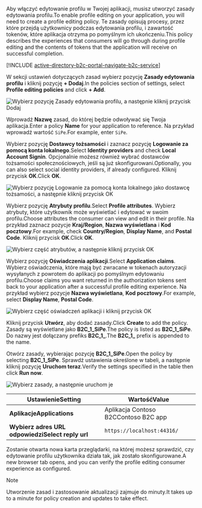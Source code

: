 <span data-ttu-id="bfe26-101">Aby włączyć edytowanie profilu w Twojej aplikacji, musisz utworzyć zasady edytowania profilu.</span><span class="sxs-lookup"><span data-stu-id="bfe26-101">To enable profile editing on your application, you will need to create a profile editing policy.</span></span> <span data-ttu-id="bfe26-102">Te zasady opisują procesy, przez które przejdą użytkownicy podczas edytowania profilu, i zawartość tokenów, które aplikacja otrzyma po pomyślnym ich ukończeniu.</span><span class="sxs-lookup"><span data-stu-id="bfe26-102">This policy describes the experiences that consumers will go through during profile editing and the contents of tokens that the application will receive on successful completion.</span></span>

[!INCLUDE [active-directory-b2c-portal-navigate-b2c-service](active-directory-b2c-portal-navigate-b2c-service.md)]

<span data-ttu-id="bfe26-103">W sekcji ustawień dotyczących zasad wybierz pozycję **Zasady edytowania profilu** i kliknij pozycję **+ Dodaj**.</span><span class="sxs-lookup"><span data-stu-id="bfe26-103">In the policies section of settings, select **Profile editing policies** and click **+ Add**.</span></span>

![Wybierz pozycję Zasady edytowania profilu, a następnie kliknij przycisk Dodaj](media/active-directory-b2c-create-profile-editing-policy/add-b2c-editing-policy.png)

<span data-ttu-id="bfe26-105">Wprowadź **Nazwę** zasad, do której będzie odwoływać się Twoja aplikacja.</span><span class="sxs-lookup"><span data-stu-id="bfe26-105">Enter a policy **Name** for your application to reference.</span></span> <span data-ttu-id="bfe26-106">Na przykład wprowadź wartość `SiPe`.</span><span class="sxs-lookup"><span data-stu-id="bfe26-106">For example, enter `SiPe`.</span></span>

<span data-ttu-id="bfe26-107">Wybierz pozycję **Dostawcy tożsamości** i zaznacz pozycję **Logowanie za pomocą konta lokalnego**.</span><span class="sxs-lookup"><span data-stu-id="bfe26-107">Select **Identity providers** and check **Local Account Signin**.</span></span> <span data-ttu-id="bfe26-108">Opcjonalnie możesz również wybrać dostawców tożsamości społecznościowych, jeśli są już skonfigurowani.</span><span class="sxs-lookup"><span data-stu-id="bfe26-108">Optionally, you can also select social identity providers, if already configured.</span></span> <span data-ttu-id="bfe26-109">Kliknij przycisk **OK**.</span><span class="sxs-lookup"><span data-stu-id="bfe26-109">Click **OK**.</span></span>

![Wybierz pozycję Logowanie za pomocą konta lokalnego jako dostawcę tożsamości, a następnie kliknij przycisk OK](media/active-directory-b2c-create-profile-editing-policy/add-b2c-editing-identity-providers.png)

<span data-ttu-id="bfe26-111">Wybierz pozycję **Atrybuty profilu**.</span><span class="sxs-lookup"><span data-stu-id="bfe26-111">Select **Profile attributes**.</span></span> <span data-ttu-id="bfe26-112">Wybierz atrybuty, które użytkownik może wyświetlać i edytować w swoim profilu.</span><span class="sxs-lookup"><span data-stu-id="bfe26-112">Choose attributes the consumer can view and edit in their profile.</span></span> <span data-ttu-id="bfe26-113">Na przykład zaznacz pozycje **Kraj/Region**, **Nazwa wyświetlana** i **Kod pocztowy**.</span><span class="sxs-lookup"><span data-stu-id="bfe26-113">For example, check **Country/Region**, **Display Name**, and **Postal Code**.</span></span> <span data-ttu-id="bfe26-114">Kliknij przycisk **OK**.</span><span class="sxs-lookup"><span data-stu-id="bfe26-114">Click **OK**.</span></span>

![Wybierz część atrybutów, a następnie kliknij przycisk OK](media/active-directory-b2c-create-profile-editing-policy/add-b2c-editing-attributes.png)

<span data-ttu-id="bfe26-116">Wybierz pozycję **Oświadczenia aplikacji**.</span><span class="sxs-lookup"><span data-stu-id="bfe26-116">Select **Application claims**.</span></span> <span data-ttu-id="bfe26-117">Wybierz oświadczenia, które mają być zwracane w tokenach autoryzacji wysyłanych z powrotem do aplikacji po pomyślnym edytowaniu profilu.</span><span class="sxs-lookup"><span data-stu-id="bfe26-117">Choose claims you want returned in the authorization tokens sent back to your application after a successful profile editing experience.</span></span> <span data-ttu-id="bfe26-118">Na przykład wybierz pozycje **Nazwa wyświetlana**, **Kod pocztowy**.</span><span class="sxs-lookup"><span data-stu-id="bfe26-118">For example, select **Display Name**, **Postal Code**.</span></span>

![Wybierz część oświadczeń aplikacji i kliknij przycisk OK](media/active-directory-b2c-create-profile-editing-policy/add-b2c-editing-application-claims.png)

<span data-ttu-id="bfe26-120">Kliknij przycisk **Utwórz**, aby dodać zasady.</span><span class="sxs-lookup"><span data-stu-id="bfe26-120">Click **Create** to add the policy.</span></span> <span data-ttu-id="bfe26-121">Zasady są wyświetlane jako **B2C_1_SiPe**.</span><span class="sxs-lookup"><span data-stu-id="bfe26-121">The policy is listed as **B2C_1_SiPe**.</span></span> <span data-ttu-id="bfe26-122">Do nazwy jest dołączany prefiks **B2C_1_**.</span><span class="sxs-lookup"><span data-stu-id="bfe26-122">The **B2C_1_** prefix is appended to the name.</span></span>

<span data-ttu-id="bfe26-123">Otwórz zasady, wybierając pozycję **B2C_1_SiPe**.</span><span class="sxs-lookup"><span data-stu-id="bfe26-123">Open the policy by selecting **B2C_1_SiPe**.</span></span> <span data-ttu-id="bfe26-124">Sprawdź ustawienia określone w tabeli, a następnie kliknij pozycję **Uruchom teraz**.</span><span class="sxs-lookup"><span data-stu-id="bfe26-124">Verify the settings specified in the table then click **Run now**.</span></span>

![Wybierz zasady, a następnie uruchom je](media/active-directory-b2c-create-profile-editing-policy/run-b2c-editing-policy.png)

| <span data-ttu-id="bfe26-126">Ustawienie</span><span class="sxs-lookup"><span data-stu-id="bfe26-126">Setting</span></span>      | <span data-ttu-id="bfe26-127">Wartość</span><span class="sxs-lookup"><span data-stu-id="bfe26-127">Value</span></span>  |
| ------------ | ------ |
| <span data-ttu-id="bfe26-128">**Aplikacje**</span><span class="sxs-lookup"><span data-stu-id="bfe26-128">**Applications**</span></span> | <span data-ttu-id="bfe26-129">Aplikacja Contoso B2C</span><span class="sxs-lookup"><span data-stu-id="bfe26-129">Contoso B2C app</span></span> |
| <span data-ttu-id="bfe26-130">**Wybierz adres URL odpowiedzi**</span><span class="sxs-lookup"><span data-stu-id="bfe26-130">**Select reply url**</span></span> | `https://localhost:44316/` |

<span data-ttu-id="bfe26-131">Zostanie otwarta nowa karta przeglądarki, na której możesz sprawdzić, czy edytowanie profilu użytkownika działa tak, jak zostało skonfigurowane.</span><span class="sxs-lookup"><span data-stu-id="bfe26-131">A new browser tab opens, and you can verify the profile editing consumer experience as configured.</span></span>

> [!NOTE]
> <span data-ttu-id="bfe26-132">Utworzenie zasad i zastosowanie aktualizacji zajmuje do minuty.</span><span class="sxs-lookup"><span data-stu-id="bfe26-132">It takes up to a minute for policy creation and updates to take effect.</span></span>
>